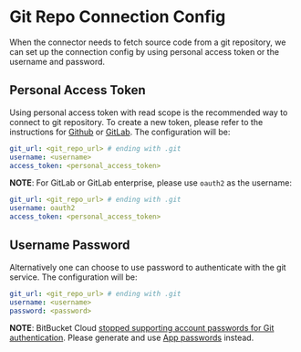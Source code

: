 # Git Repo Connection Config

When the connector needs to fetch source code from a git repository, we can set up the connection config by using personal access token or the username and password. 

## Personal Access Token

Using personal access token with read scope is the recommended way to connect to git repository. To create a new token, please refer to the instructions for [Github](https://docs.github.com/en/authentication/keeping-your-account-and-data-secure/creating-a-personal-access-token) or [GitLab](https://docs.gitlab.com/ee/user/profile/personal_access_tokens.html#create-a-personal-access-token). The configuration will be:

```yaml
git_url: <git_repo_url> # ending with .git
username: <username>
access_token: <personal_access_token>
```

**NOTE**: For GitLab or GitLab enterprise, please use `oauth2` as the username:

```yaml
git_url: <git_repo_url> # ending with .git
username: oauth2
access_token: <personal_access_token>
```

## Username Password

Alternatively one can choose to use password to authenticate with the git service. The configuration will be:

```yaml
git_url: <git_repo_url> # ending with .git
username: <username>
password: <password>
```

**NOTE**: BitBucket Cloud [stopped supporting account passwords for Git authentication](https://atlassian.community/t5/x/x/ba-p/1948231). Please generate and use [App passwords](https://support.atlassian.com/bitbucket-cloud/docs/app-passwords/) instead.
